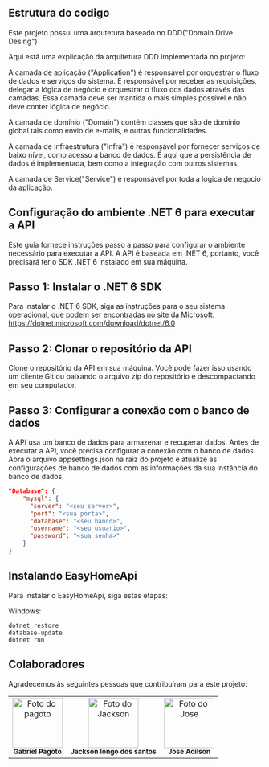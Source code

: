 ## Estrutura do codigo

Este projeto possui uma arqutetura baseado no DDD("Domain Drive Desing")

Aqui está uma explicação da arquitetura DDD implementada no projeto:

A camada de aplicação ("Application") é responsável por orquestrar o fluxo de dados e serviços do sistema. É responsável por receber as requisições, delegar a lógica de negócio e orquestrar o fluxo dos dados através das camadas. Essa camada deve ser mantida o mais simples possível e não deve conter lógica de negócio.

A camada de domínio ("Domain") contém classes que são de dominio global tais como envio de e-mails, e outras funcionalidades.

A camada de infraestrutura ("Infra") é responsável por fornecer serviços de baixo nível, como acesso a banco de dados. É aqui que a persistência de dados é implementada, bem como a integração com outros sistemas.

A camada de Service("Service") é responsável por toda a logica de negocio da aplicação.

## Configuração do ambiente .NET 6 para executar a API

Este guia fornece instruções passo a passo para configurar o ambiente necessário para executar a API. A API é baseada em .NET 6, portanto, você precisará ter o SDK .NET 6 instalado em sua máquina.

## Passo 1: Instalar o .NET 6 SDK
Para instalar o .NET 6 SDK, siga as instruções para o seu sistema operacional, que podem ser encontradas no site da Microsoft: https://dotnet.microsoft.com/download/dotnet/6.0

## Passo 2: Clonar o repositório da API
Clone o repositório da API em sua máquina. Você pode fazer isso usando um cliente Git ou baixando o arquivo zip do repositório e descompactando em seu computador.

## Passo 3: Configurar a conexão com o banco de dados
A API usa um banco de dados para armazenar e recuperar dados. Antes de executar a API, você precisa configurar a conexão com o banco de dados. Abra o arquivo appsettings.json na raiz do projeto e atualize as configurações de banco de dados com as informações da sua instância do banco de dados.

~~~json
"Database": {
    "mysql": {
      "server": "<seu server>",
      "port": "<sua porta>",
      "database": "<seu banco>",
      "username": "<seu usuario>",
      "password": "<sua senha>"
    } 
}
~~~

##  Instalando EasyHomeApi

Para instalar o EasyHomeApi, siga estas etapas:


Windows:
```
dotnet restore
database-update
dotnet run
```

##  Colaboradores

Agradecemos às seguintes pessoas que contribuíram para este projeto:

<table>
  <tr>
    <td align="center">
      <a href="#">
        <img src="https://avatars.githubusercontent.com/u/54186456?v=4" width="100px;" alt="Foto do pagoto"/><br>
        <sub>
          <b>Gabriel Pagoto</b>
        </sub>
      </a>
    </td>
    <td align="center">
      <a href="#">
        <img src="https://avatars.githubusercontent.com/u/56005941?s=400&u=0282b7888567a9f7f3df62df4433743a38289305&v=4" width="100px;" alt="Foto do Jackson"/><br>
        <sub>
          <b>Jackson longo dos santos</b>
        </sub>
      </a>
    </td>
    <td align="center">
      <a href="#">
        <img src="https://pps.whatsapp.net/v/t61.24694-24/298393423_191871359934710_1423164344747583347_n.jpg?ccb=11-4&oh=01_AdSyHhlJAx-4oOvzefy_-rsjgT97CccprYQ7J8Xo8UoVRw&oe=64037008" width="100px;" alt="Foto do Jose"/><br>
        <sub>
          <b>Jose Adilson</b>
        </sub>
      </a>
    </td>
  </tr>
</table>
